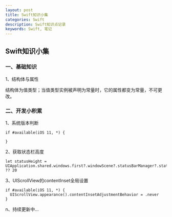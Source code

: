 ```yaml
---
layout: post
title: Swift知识小集
categories: Swift
description: Swift知识点记录
keywords: Swift, 笔记
---
```


## Swift知识小集

### 一、基础知识

1、结构体与属性

结构体为值类型；当值类型实例被声明为常量时，它的属性都变为常量，不可更改。


### 二、开发小积累

1、系统版本判断
```
if #available(iOS 11, *) {
            
}
```

2、获取状态栏高度

```
let statusHeight = UIApplication.shared.windows.first?.windowScene?.statusBarManager?.statusBarFrame.height ?? 20
```

3、UIScrollView的contentInset全局设置
```
if #available(iOS 11, *) {
  UIScrollView.appearance().contentInsetAdjustmentBehavior = .never
}
```



n、持续更新中...

